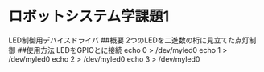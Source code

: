 # ロボットシステム学課題1
LED制御用デバイスドライバ
##概要
2つのLEDを二進数の桁に見立てた点灯制御
##使用方法
LEDをGPIOとに接続
echo 0 > /dev/myled0
echo 1 > /dev/myled0
echo 2 > /dev/myled0
echo 3 > /dev/myled0

